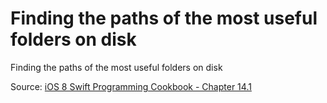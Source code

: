 # Finding the paths of the most useful folders on disk
Finding the paths of the most useful folders on disk

Source: [iOS 8 Swift Programming Cookbook - Chapter 14.1](http://goo.gl/pvRtI8)
